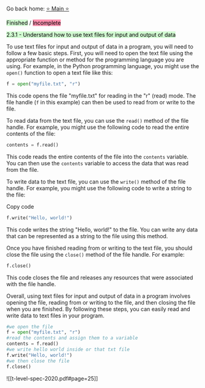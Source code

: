 Go back home: [⭐ Main ⭐](../_index.md)

<mark style="background: #BBFABBA6;">Finished</mark> / <mark style="background: #FF5582A6;">Incomplete</mark>



<mark style="background: #BBFABBA6;">2.3.1 - Understand how to use text files for input and output of data</mark>

To use text files for input and output of data in a program, you will need to follow a few basic steps. First, you will need to open the text file using the appropriate function or method for the programming language you are using. For example, in the Python programming language, you might use the ` open() ` function to open a text file like this:

```python
f = open("myfile.txt", "r")
```

This code opens the file "myfile.txt" for reading in the "r" (read) mode. The file handle (`f` in this example) can then be used to read from or write to the file.

To read data from the text file, you can use the ` read() ` method of the file handle. For example, you might use the following code to read the entire contents of the file:

```python
contents = f.read()
```

This code reads the entire contents of the file into the ` contents ` variable. You can then use the `contents` variable to access the data that was read from the file.

To write data to the text file, you can use the ` write() ` method of the file handle. For example, you might use the following code to write a string to the file:

Copy code

```python
f.write("Hello, world!")
```

This code writes the string "Hello, world!" to the file. You can write any data that can be represented as a string to the file using this method.

Once you have finished reading from or writing to the text file, you should close the file using the ` close() ` method of the file handle. For example:


```python
f.close()
```

This code closes the file and releases any resources that were associated with the file handle.

Overall, using text files for input and output of data in a program involves opening the file, reading from or writing to the file, and then closing the file when you are finished. By following these steps, you can easily read and write data to text files in your program.

```python
#we open the file
f = open("myfile.txt", "r")
#read the contents and assign them to a variable
contents = f.read()
#we write hello world inside or that txt file
f.write("Hello, world!")
#we then close the file
f.close()

```




![[t-level-spec-2020.pdf#page=25]]